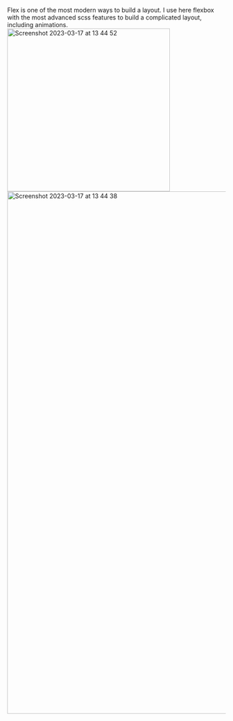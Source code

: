Flex is one of the most modern ways to build a layout. I use here flexbox with the most advanced scss features to build a complicated layout, including animations. <img width="375" alt="Screenshot 2023-03-17 at 13 44 52" src="https://user-images.githubusercontent.com/91906842/225931353-9a7cef62-e1fb-4e3e-a775-a1b1fa28ddf5.png">
<img width="1202" alt="Screenshot 2023-03-17 at 13 44 38" src="https://user-images.githubusercontent.com/91906842/225931363-d3328bd8-778b-4ac2-a0c5-754f6ca4f725.png">
